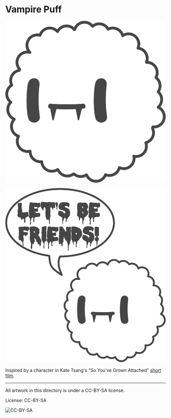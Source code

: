 Vampire Puff
===

![Vampire Puff](vampirepuff.png)

![Vampire Puff Friend](vampirepuff-friend.png)

Inspired by a character in Kate Tsang's "So You've Grown Attached" [short film](https://www.youtube.com/watch?v=n8OKxZtJX5M&t=2m10s).

---

All artwork in this directory is under a CC-BY-SA license.

License: CC-BY-SA

![CC-BY-SA](/img/cc/thin/cc-by-sa-80x15.png)
